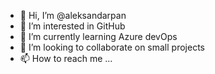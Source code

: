 - 👋 Hi, I’m @aleksandarpan
- 👀 I’m interested in GitHub
- 🌱 I’m currently learning Azure devOps
- 💞️ I’m looking to collaborate on small projects
- 📫 How to reach me ...

<!---
aleksandarpan/aleksandarpan is a ✨ special ✨ repository because its `README.md` (this file) appears on your GitHub profile.
You can click the Preview link to take a look at your changes.
--->
